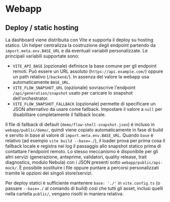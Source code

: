 # Webapp

## Deploy / static hosting

La dashboard viene distribuita con Vite e supporta il deploy su hosting statico. Un helper centralizza la costruzione degli endpoint partendo da `import.meta.env.BASE_URL` e da eventuali variabili personalizzate. Le principali variabili supportate sono:

- `VITE_API_BASE` (opzionale) definisce la base comune per gli endpoint remoti. Può essere un URL assoluto (`https://api.example.com/`) oppure un path relativo (`/backend/`). In assenza del valore la webapp usa automaticamente `BASE_URL`.
- `VITE_FLOW_SNAPSHOT_URL` (opzionale) sovrascrive l'endpoint `/api/generation/snapshot` usato per caricare lo snapshot dell'orchestrator.
- `VITE_FLOW_SNAPSHOT_FALLBACK` (opzionale) permette di specificare un JSON alternativo da usare come fallback. Impostare il valore a `null` per disabilitare completamente il fallback locale.

Il file di fallback di default (`demo/flow-shell-snapshot.json`) è incluso in `webapp/public/demo/`, quindi viene copiato automaticamente in fase di build e servito in base al valore di `import.meta.env.BASE_URL`. Quando `base` è relativo (ad esempio `vite build --base=./`), il loader prova per prima cosa il fallback locale e registra nei log il passaggio allo snapshot statico prima di contattare l'endpoint remoto. Lo stesso meccanismo è disponibile per gli altri servizi (generazione, anteprime, validatori, quality release, trait diagnostics, modulo Nebula) con i JSON presenti sotto `webapp/public/api-mock/`. È possibile sostituire i file oppure puntare a percorsi personalizzati tramite le opzioni dei singoli store/servizi.

Per deploy statici è sufficiente mantenere `base: './'` in `vite.config.ts` (o passare `--base=./` al comando di build) così che tutti gli asset, inclusi quelli nella cartella `public/`, vengano risolti in maniera relativa.
